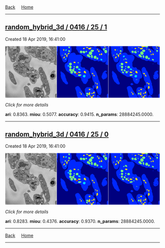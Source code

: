 
[Back](..)&nbsp;&nbsp;&nbsp;&nbsp;&nbsp;[Home](https://leapmanlab.github.io/snapshots)

---

<div class="summary"><a href="1"><h2>random_hybrid_3d / 0416 / 25 / 1</h2></a><p>Created 18 Apr 2019, 16:41:00
</p><a href="1"><img src="1/media/summary.png" align="center"></a><p>
<i>Click for more details</i>
</p></div>

**ari**: 0.8363. **miou**: 0.5077. **accuracy**: 0.9415. **n_params**: 28884245.0000. 

---

<div class="summary"><a href="0"><h2>random_hybrid_3d / 0416 / 25 / 0</h2></a><p>Created 18 Apr 2019, 16:41:00
</p><a href="0"><img src="0/media/summary.png" align="center"></a><p>
<i>Click for more details</i>
</p></div>

**ari**: 0.8283. **miou**: 0.4376. **accuracy**: 0.9370. **n_params**: 28884245.0000. 

---

[Back](..)&nbsp;&nbsp;&nbsp;&nbsp;&nbsp;[Home](https://leapmanlab.github.io/snapshots)

---